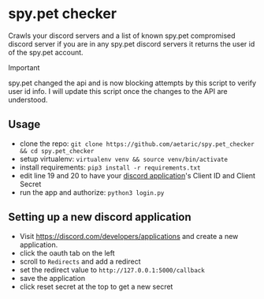 # spy.pet checker

Crawls your discord servers and a list of known spy.pet compromised discord server if you are in any spy.pet discord servers it returns the user id of the spy.pet account.

> [!IMPORTANT]
> spy.pet changed the api and is now blocking attempts by this script to verify user id info. I will update this script once the changes to the API are understood.

## Usage

* clone the repo: `git clone https://github.com/aetaric/spy.pet_checker && cd spy.pet_checker`
* setup virtualenv: `virtualenv venv && source venv/bin/activate`
* install requirements: `pip3 install -r requirements.txt`
* edit line 19 and 20 to have your [discord application](https://discord.com/developers/applications)'s Client ID and Client Secret
* run the app and authorize: `python3 login.py`


## Setting up a new discord application

* Visit https://discord.com/developers/applications and create a new application.
* click the oauth tab on the left
* scroll to `Redirects` and add a redirect
* set the redirect value to `http://127.0.0.1:5000/callback`
* save the application
* click reset secret at the top to get a new secret
